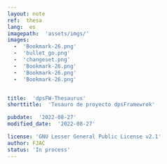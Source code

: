 ```yaml
---
layout: note
ref:  thesa
lang:  es
imagepath:  'assets/imgs/'
images:
  -  'Bookmark-26.png'
  -  'bullet_go.png'
  -  'changeset.png'
  -  'Bookmark-26.png'
  -  'Bookmark-26.png'
  -  'Bookmark-26.png'


title:  'dpsFW-Thesaurus'
shorttitle:  'Tesauro de proyecto dpsFramewrok'

pubdate:  '2022-08-27'
modified_date:  '2022-08-27'

license: 'GNU Lesser General Public License v2.1'
author: FJAC
status: 'In process'
---
```









